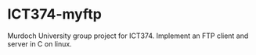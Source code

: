 # ICT374-myftp
Murdoch University group project for ICT374. Implement an FTP client and server in C on linux.
